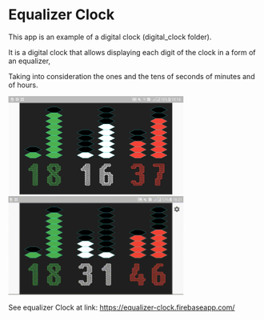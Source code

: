 # Equalizer Clock

This app is an example of a digital clock (digital_clock folder).

It is a digital clock that allows displaying each digit of the clock in a form of an equalizer,

Taking into consideration the ones and the tens of seconds of minutes and of hours.

<img src='equalizer_clock.jpg' width='350'>
 
<img src='equalizer_clock.gif' width='350'>


See equalizer Clock at link: https://equalizer-clock.firebaseapp.com/

